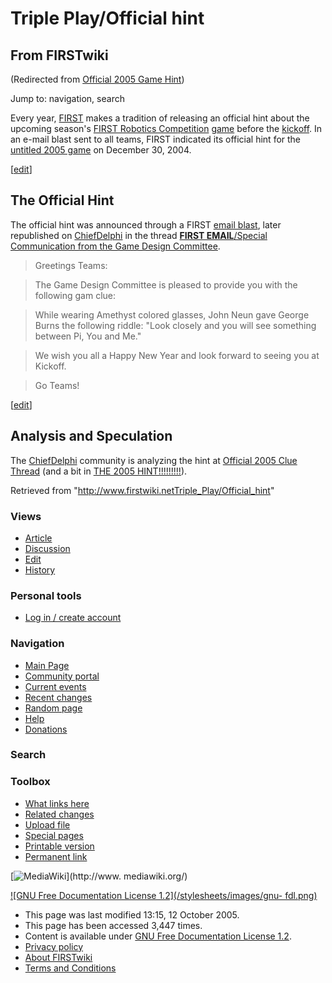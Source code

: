 # Triple Play/Official hint

## From FIRSTwiki

(Redirected from [Official 2005 Game Hint](/index.php?title=Official_2005_Game_Hint&redirect=no "Official 2005 Game
Hint"))

Jump to: navigation, search

Every year, [FIRST](first) makes a tradition of releasing an official hint about the upcoming season's [FIRST Robotics Competition](FIRST_Robotics_Competition "FIRST Robotics
Competition") [game](Game "Game") before the [kickoff](Kickoff "Kickoff"). In an e-mail blast sent to all teams, FIRST indicated its official hint for the [untitled 2005 game](Untitled_2005_game "Untitled 2005 game") on December 30, 2004.

[[edit](/index.php?title=Triple_Play/Official_hint&action=edit&section=1 "Edit
section: The Official Hint")]

## The Official Hint

The official hint was announced through a FIRST [email blast](/index.php?title=Email_blast&action=edit "Email blast"), later republished on [ChiefDelphi](ChiefDelphi "ChiefDelphi") in the thread [**FIRST EMAIL**/Special Communication from the Game Design Committee](http://www.chiefdelphi.com/forums/showthread.php?threadid=32009 "cdthread:32009").

> Greetings Teams:

>

> The Game Design Committee is pleased to provide you with the following gam clue:

>

> While wearing Amethyst colored glasses, John Neun gave George Burns the following riddle: "Look closely and you will see something between Pi, You and Me."

>

> We wish you all a Happy New Year and look forward to seeing you at Kickoff.

>

> Go Teams!

[[edit](/index.php?title=Triple_Play/Official_hint&action=edit&section=2 "Edit
section: Analysis and Speculation")]

## Analysis and Speculation

The [ChiefDelphi](ChiefDelphi "ChiefDelphi") community is analyzing the hint at [Official 2005 Clue Thread](http://www.chiefdelphi.com/forums/showthread.php?threadid=32010 "cdthread:32010") (and a bit in [THE 2005 HINT!!!!!!!!!](http://www.chiefdelphi.com/forums/showthread.php?threadid=31835 "cdthread:31835")).

Retrieved from "<http://www.firstwiki.netTriple_Play/Official_hint>"

### Views

- [Article](Triple_Play/Official_hint)
- [Discussion](/index.php?title=Talk:Triple_Play/Official_hint&action=edit)
- [Edit](/index.php?title=Triple_Play/Official_hint&action=edit)
- [History](/index.php?title=Triple_Play/Official_hint&action=history)

### Personal tools

- [Log in / create account](/index.php?title=Special:Userlogin&returnto=Triple_Play/Official_hint)

[](Main_Page "Main Page")

### Navigation

- [Main Page](Main_Page)
- [Community portal](FIRSTwiki:Community_portal)
- [Current events](Current_events)
- [Recent changes](Special:Recentchanges)
- [Random page](Special:Random)
- [Help](Help:Contents)
- [Donations](FIRSTwiki:Site_support)

### Search

### Toolbox

- [What links here](Special:Whatlinkshere/Triple_Play/Official_hint)
- [Related changes](Special:Recentchangeslinked/Triple_Play/Official_hint)
- [Upload file](Special:Upload)
- [Special pages](Special:Specialpages)
- [Printable version](/index.php?title=Triple_Play/Official_hint&printable=yes)
- [Permanent link](/index.php?title=Triple_Play/Official_hint&oldid=39291)

[![MediaWiki](/skins/common/images/poweredby_mediawiki_88x31.png)](http://www.
mediawiki.org/)

[![GNU Free Documentation License 1.2](/stylesheets/images/gnu-
fdl.png)](http://www.gnu.org/copyleft/fdl.html)

- This page was last modified 13:15, 12 October 2005.
- This page has been accessed 3,447 times.
- Content is available under [GNU Free Documentation License 1.2](http://www.gnu.org/copyleft/fdl.html "http://www.gnu.org/copyleft/fdl.html").
- [Privacy policy](FIRSTwiki:Privacy_policy "FIRSTwiki:Privacy policy")
- [About FIRSTwiki](FIRSTwiki:About "FIRSTwiki:About")
- [Terms and Conditions](FIRSTwiki:Terms_and_conditions "FIRSTwiki:Terms and conditions")

